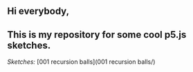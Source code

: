 ## Hi everybody,
## This is my repository for some cool p5.js sketches.

_Sketches:_
[001 recursion balls](001 recursion balls/)